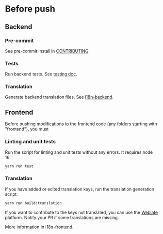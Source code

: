 # Before push

## Backend

### Pre-commit

See pre-commit install in [CONTRIBUTING](/CONTRIBUTING.md#pre-commit)

### Tests

Run backend tests.
See [testing doc](/docs/development/test/testing.md#backend).

### Translation

Generate backend translation files.
See [i18n-backend](/docs/development/i18n/i18n-backend.md).

## Frontend

Before pushing modifications to the frontend code (any folders starting with "frontend"), you must

### Linting and unit tests

Run the script for linting and unit tests without any errors.
It requires node 16.

```bash
yarn run test
```

### Translation

If you have added or edited translation keys, run the translation generation script:
```bash
yarn run build:translation
```

If you want to contribute to the keys not translated, you can use the [Weblate](https://hosted.weblate.org/projects/tracim/) platform.
Notify your PR if some translations are missing.

More information in [i18n-frontend](/docs/development/i18n/i18n-frontend.md).
